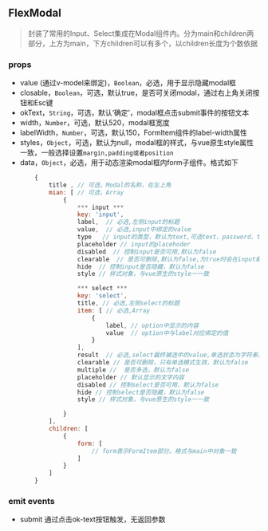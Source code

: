 ## FlexModal
> 封装了常用的Input、Select集成在Modal组件内。分为main和children两部分，上方为main，下方children可以有多个，以children长度为个数依据
### props

* value (通过v-model来绑定)，`Boolean`，必选，用于显示隐藏modal框
* closable，`Boolean`，可选，默认true，是否可关闭modal，通过右上角关闭按钮和Esc键
* okText，`String`，可选，默认‘确定’，modal框点击submit事件的按钮文本
* width，`Number`，可选，默认520，modal框宽度
* labelWidth，`Number`，可选，默认150，FormItem组件的label-width属性
* styles，`Object`，可选，默认为null，modal框的样式，与vue原生style属性一致，一般选择设置`margin,padding或者position`  
* data，`Object`，必选，用于动态渲染modal框内form子组件。格式如下
    ```javascript
        {
            title , // 可选，Modal的名称，在左上角
            mian: [ // 可选，Array
                {
                    *** input ***
                    key: 'input',
                    label,  // 必选,左侧input的标题
                    value,  // 必选,input中绑定的value
                    type   // input的类型，默认为text,可选text、password、textarea、url、email、date
                    placeholder // input的placehoder
                    disabled  // 控制input是否可用,默认为false
                    clearable  // 是否可删除,默认为false,为true时会在input框内显示一个可以删除的icon
                    hide  // 控制input是否隐藏，默认为false
                    style // 样式对象，与vue原生的style一一致

                    *** select ***
                    key: 'select',
                    title, // 必选,左侧select的标题
                    item: [ // 必选,Array
                        {
                            label, // option中显示的内容
                            value  // option中与label对应绑定的值
                        }
                    ],
                    result  // 必选,select最终被选中的value,单选状态为字符串，多选状态必须为数组
                    clearable // 是否可删除，只有单选模式生效，默认为false
                    multiple //  是否多选，默认为false
                    placeholder // 默认显示的文字内容
                    disabled // 控制select是否可用，默认为false
                    hide // 控制select是否隐藏，默认为false
                    style // 样式对象，与vue原生的style一一致

                }
            ],
            children: [
                {
                    form: [ 
                        // form表示FormItem部分。格式与main中对象一致
                    ]
                }
            ]
        }
    ```
### emit events
* submit 通过点击ok-text按钮触发，无返回参数
